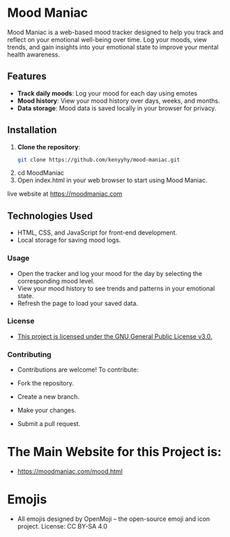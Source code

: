 # Mood Maniac

Mood Maniac is a web-based mood tracker designed to help you track and reflect on your emotional well-being over time. Log your moods, view trends, and gain insights into your emotional state to improve your mental health awareness.

## Features
- **Track daily moods**: Log your mood for each day using emotes
- **Mood history**: View your mood history over days, weeks, and months.
- **Data storage**: Mood data is saved locally in your browser for privacy.

## Installation

1. **Clone the repository**:
   ```bash
   git clone https://github.com/kenyyhy/mood-maniac.git
2. cd MoodManiac
3. Open index.html in your web browser to start using Mood Maniac.

live website at https://moodmaniac.com

## Technologies Used
- HTML, CSS, and JavaScript for front-end development.
- Local storage for saving mood logs.
### Usage
- Open the tracker and log your mood for the day by selecting the corresponding mood level.
- View your mood history to see trends and patterns in your emotional state.
- Refresh the page to load your saved data.
### License
- [ This project is licensed under the GNU General Public License v3.0.
](https://www.gnu.org/licenses/gpl-3.0.en.html)
### Contributing
- Contributions are welcome! To contribute:

- Fork the repository.
- Create a new branch.
- Make your changes.
- Submit a pull request.


# The Main Website for this Project is:
- https://moodmaniac.com/mood.html
# Emojis
- All emojis designed by OpenMoji – the open-source emoji and icon project. License: CC BY-SA 4.0


